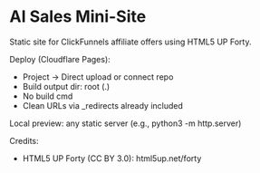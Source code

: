 # AI Sales Mini-Site

Static site for ClickFunnels affiliate offers using HTML5 UP Forty.

Deploy (Cloudflare Pages):
- Project → Direct upload or connect repo
- Build output dir: root (.)
- No build cmd
- Clean URLs via _redirects already included

Local preview: any static server (e.g., python3 -m http.server)

Credits:
- HTML5 UP Forty (CC BY 3.0): html5up.net/forty
